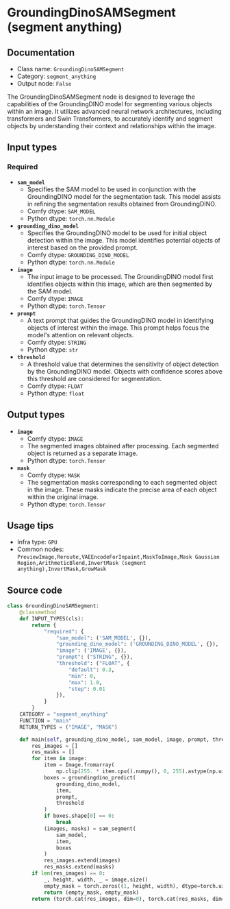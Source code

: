 # GroundingDinoSAMSegment (segment anything)
## Documentation
- Class name: `GroundingDinoSAMSegment`
- Category: `segment_anything`
- Output node: `False`

The GroundingDinoSAMSegment node is designed to leverage the capabilities of the GroundingDINO model for segmenting various objects within an image. It utilizes advanced neural network architectures, including transformers and Swin Transformers, to accurately identify and segment objects by understanding their context and relationships within the image.
## Input types
### Required
- **`sam_model`**
    - Specifies the SAM model to be used in conjunction with the GroundingDINO model for the segmentation task. This model assists in refining the segmentation results obtained from GroundingDINO.
    - Comfy dtype: `SAM_MODEL`
    - Python dtype: `torch.nn.Module`
- **`grounding_dino_model`**
    - Specifies the GroundingDINO model to be used for initial object detection within the image. This model identifies potential objects of interest based on the provided prompt.
    - Comfy dtype: `GROUNDING_DINO_MODEL`
    - Python dtype: `torch.nn.Module`
- **`image`**
    - The input image to be processed. The GroundingDINO model first identifies objects within this image, which are then segmented by the SAM model.
    - Comfy dtype: `IMAGE`
    - Python dtype: `torch.Tensor`
- **`prompt`**
    - A text prompt that guides the GroundingDINO model in identifying objects of interest within the image. This prompt helps focus the model's attention on relevant objects.
    - Comfy dtype: `STRING`
    - Python dtype: `str`
- **`threshold`**
    - A threshold value that determines the sensitivity of object detection by the GroundingDINO model. Objects with confidence scores above this threshold are considered for segmentation.
    - Comfy dtype: `FLOAT`
    - Python dtype: `float`
## Output types
- **`image`**
    - Comfy dtype: `IMAGE`
    - The segmented images obtained after processing. Each segmented object is returned as a separate image.
    - Python dtype: `torch.Tensor`
- **`mask`**
    - Comfy dtype: `MASK`
    - The segmentation masks corresponding to each segmented object in the image. These masks indicate the precise area of each object within the original image.
    - Python dtype: `torch.Tensor`
## Usage tips
- Infra type: `GPU`
- Common nodes: `PreviewImage,Reroute,VAEEncodeForInpaint,MaskToImage,Mask Gaussian Region,ArithmeticBlend,InvertMask (segment anything),InvertMask,GrowMask`


## Source code
```python
class GroundingDinoSAMSegment:
    @classmethod
    def INPUT_TYPES(cls):
        return {
            "required": {
                "sam_model": ('SAM_MODEL', {}),
                "grounding_dino_model": ('GROUNDING_DINO_MODEL', {}),
                "image": ('IMAGE', {}),
                "prompt": ("STRING", {}),
                "threshold": ("FLOAT", {
                    "default": 0.3,
                    "min": 0,
                    "max": 1.0,
                    "step": 0.01
                }),
            }
        }
    CATEGORY = "segment_anything"
    FUNCTION = "main"
    RETURN_TYPES = ("IMAGE", "MASK")

    def main(self, grounding_dino_model, sam_model, image, prompt, threshold):
        res_images = []
        res_masks = []
        for item in image:
            item = Image.fromarray(
                np.clip(255. * item.cpu().numpy(), 0, 255).astype(np.uint8)).convert('RGBA')
            boxes = groundingdino_predict(
                grounding_dino_model,
                item,
                prompt,
                threshold
            )
            if boxes.shape[0] == 0:
                break
            (images, masks) = sam_segment(
                sam_model,
                item,
                boxes
            )
            res_images.extend(images)
            res_masks.extend(masks)
        if len(res_images) == 0:
            _, height, width, _ = image.size()
            empty_mask = torch.zeros((1, height, width), dtype=torch.uint8, device="cpu")
            return (empty_mask, empty_mask)
        return (torch.cat(res_images, dim=0), torch.cat(res_masks, dim=0))

```
